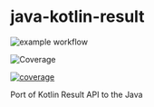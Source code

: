 # java-kotlin-result


![example workflow](https://github.com/skopylov58/java-kotlin-result/actions/workflows/gradle.yml/badge.svg)

![Coverage](https://github.com/skopylov58/java-kotlin-result/actions/workflows/gradle.yml)


[![coverage](https://raw.githubusercontent.com/skopylov58/java-kotlin-result/badges/jacoco.svg)](https://github.com/skopylov58/java-kotlin-result/actions/workflows/gradle.yml) 

Port of Kotlin Result API to the Java


